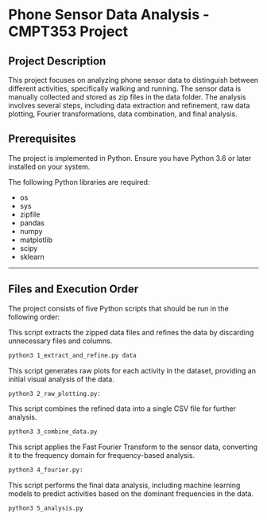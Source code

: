 # Phone Sensor Data Analysis - CMPT353 Project

## Project Description
This project focuses on analyzing phone sensor data to distinguish between different activities, specifically walking and running. The sensor data is manually collected and stored as zip files in the data folder. The analysis involves several steps, including data extraction and refinement, raw data plotting, Fourier transformations, data combination, and final analysis.

## Prerequisites
The project is implemented in Python. Ensure you have Python 3.6 or later installed on your system. 

The following Python libraries are required:
* os
* sys
* zipfile
* pandas
* numpy
* matplotlib
* scipy
* sklearn
---
## Files and Execution Order
The project consists of five Python scripts that should be run in the following order:

This script extracts the zipped data files and refines the data by discarding unnecessary files and columns.
```bash
python3 1_extract_and_refine.py data
```

This script generates raw plots for each activity in the dataset, providing an initial visual analysis of the data.
```bash
python3 2_raw_plotting.py: 
```

This script combines the refined data into a single CSV file for further analysis.
```bash
python3 3_combine_data.py
```
This script applies the Fast Fourier Transform to the sensor data, converting it to the frequency domain for frequency-based analysis.
```bash
python3 4_fourier.py:
```

This script performs the final data analysis, including machine learning models to predict activities based on the dominant frequencies in the data.
```bash
python3 5_analysis.py
```

